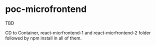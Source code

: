 # poc-microfrontend

TBD

CD to Container, react-micrfrontend-1 and react-micrfrontend-2 folder followed by npm install in all of them.
